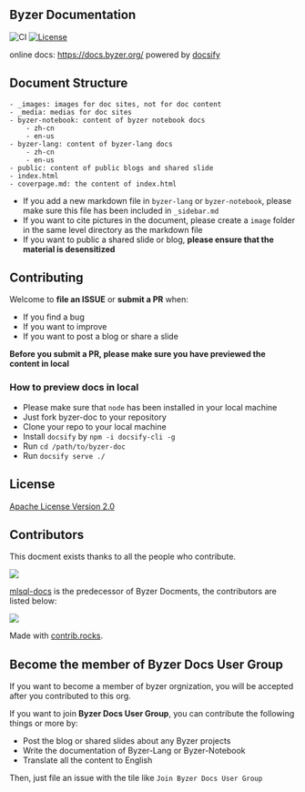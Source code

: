 ## Byzer Documentation

![CI](https://github.com/byzer-org/byzer-doc/actions/workflows/ci.yml/badge.svg)  [![License](https://img.shields.io/badge/License-Apache_2.0-blue.svg)](https://opensource.org/licenses/Apache-2.0)


online docs: https://docs.byzer.org/ powered by [docsify](https://github.com/docsifyjs/docsify/)

## Document Structure
```
- _images: images for doc sites, not for doc content  
- _media: medias for doc sites
- byzer-notebook: content of byzer notebook docs
    - zh-cn
    - en-us
- byzer-lang: content of byzer-lang docs
    - zh-cn
    - en-us
- public: content of public blogs and shared slide
- index.html
- coverpage.md: the content of index.html
```

- If you add a new markdown file in `byzer-lang` or `byzer-notebook`, please make sure this file has been included in `_sidebar.md`
- If you want to cite pictures in the document, please create a `image` folder in the same level directory as the markdown file
- If you want to public a shared slide or blog, **please ensure that the material is desensitized**


## Contributing

Welcome to **file an ISSUE** or **submit a PR** when:
- If you find a bug
- If you want to improve
- If you want to post a blog or share a slide

**Before you submit a PR, please make sure you have previewed the content in local**

### How to preview docs in local
- Please make sure that `node` has been installed in your local machine
- Just fork byzer-doc to your repository
- Clone your repo to your local machine
- Install `docsify` by `npm -i docsify-cli -g`
- Run `cd /path/to/byzer-doc`
- Run `docsify serve ./`

## License
[Apache License Version 2.0](LICENSE)

## Contributors

This docment exists thanks to all the people who contribute.

<a href="https://github.com/byzer-org/byzer-doc/graphs/contributors">
  <img src="https://contrib.rocks/image?repo=byzer-org/byzer-doc" />
</a>

[mlsql-docs](https://github.com/allwefantasy/mlsql-docs) is the predecessor of Byzer Docments, the contributors are listed below:

<a href="https://github.com/allwefantasy/mlsql-docs/graphs/contributors">
  <img src="https://contrib.rocks/image?repo=allwefantasy/mlsql-docs" />
</a>

Made with [contrib.rocks](https://contrib.rocks).

## Become the member of Byzer Docs User Group

If you want to become a member of byzer orgnization, you will be accepted after you contributed to this org.

If you want to join **Byzer Docs User Group**,  you can contribute the following things or more by:

- Post the blog or shared slides about any Byzer projects
- Write the documentation of Byzer-Lang or Byzer-Notebook
- Translate all the content to English

Then, just file an issue with the tile like `Join Byzer Docs User Group` 
